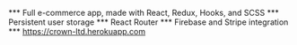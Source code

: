 *** Full e-commerce app, made with React, Redux, Hooks, and SCSS
*** Persistent user storage
*** React Router
*** Firebase and Stripe integration
*** https://crown-ltd.herokuapp.com